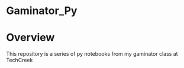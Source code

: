 # Gaminator_Py
# Overview
This repository is a series of py notebooks from my gaminator class at TechCreek


